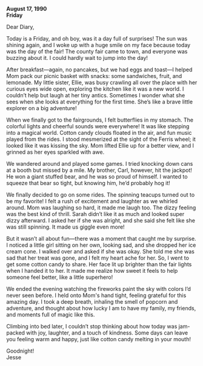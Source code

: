 
**August 17, 1990**  
**Friday**

Dear Diary,

Today is a Friday, and oh boy, was it a day full of surprises! The sun was shining again, and I woke up with a huge smile on my face because today was the day of the fair! The county fair came to town, and everyone was buzzing about it. I could hardly wait to jump into the day!

After breakfast—again, no pancakes, but we had eggs and toast—I helped Mom pack our picnic basket with snacks: some sandwiches, fruit, and lemonade. My little sister, Ellie, was busy crawling all over the place with her curious eyes wide open, exploring the kitchen like it was a new world. I couldn’t help but laugh at her tiny antics. Sometimes I wonder what she sees when she looks at everything for the first time. She’s like a brave little explorer on a big adventure!

When we finally got to the fairgrounds, I felt butterflies in my stomach. The colorful lights and cheerful sounds were everywhere! It was like stepping into a magical world. Cotton candy clouds floated in the air, and fun music played from the rides. I stood mesmerized at the sight of the Ferris wheel; it looked like it was kissing the sky. Mom lifted Ellie up for a better view, and I grinned as her eyes sparkled with awe.

We wandered around and played some games. I tried knocking down cans at a booth but missed by a mile. My brother, Carl, however, hit the jackpot! He won a giant stuffed bear, and he was so proud of himself. I wanted to squeeze that bear so tight, but knowing him, he’d probably hog it!

We finally decided to go on some rides. The spinning teacups turned out to be my favorite! I felt a rush of excitement and laughter as we whirled around. Mom was laughing so hard, it made me laugh too. The dizzy feeling was the best kind of thrill. Sarah didn’t like it as much and looked super dizzy afterward. I asked her if she was alright, and she said she felt like she was still spinning. It made us giggle even more!

But it wasn’t all about fun—there was a moment that caught me by surprise. I noticed a little girl sitting on her own, looking sad, and she dropped her ice cream cone. I walked over and asked if she was okay. She told me she was sad that her treat was gone, and I felt my heart ache for her. So, I went to get some cotton candy to share. Her face lit up brighter than the fair lights when I handed it to her. It made me realize how sweet it feels to help someone feel better, like a little superhero! 

We ended the evening watching the fireworks paint the sky with colors I’d never seen before. I held onto Mom's hand tight, feeling grateful for this amazing day. I took a deep breath, inhaling the smell of popcorn and adventure, and thought about how lucky I am to have my family, my friends, and moments full of magic like this.

Climbing into bed later, I couldn’t stop thinking about how today was jam-packed with joy, laughter, and a touch of kindness. Some days can leave you feeling warm and happy, just like cotton candy melting in your mouth!

Goodnight!  
Jesse
